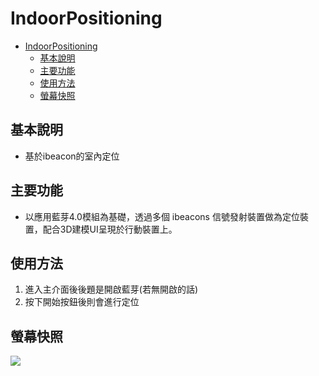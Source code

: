 # IndoorPositioning
- [IndoorPositioning](#indoorpositioning)
  * [基本說明](#基本說明)
  * [主要功能](#主要功能)
  * [使用方法](#使用方法)
  * [螢幕快照](#螢幕快照)
  
## 基本說明
- 基於ibeacon的室內定位

## 主要功能
- 以應用藍芽4.0模組為基礎，透過多個 ibeacons 信號發射裝置做為定位裝
置，配合3D建模UI呈現於行動裝置上。

## 使用方法
1. 進入主介面後後題是開啟藍芽(若無開啟的話)
2. 按下開始按鈕後則會進行定位

## 螢幕快照
![](https://i.imgur.com/u8kwpBU.png)
